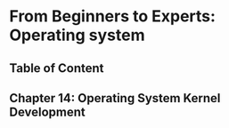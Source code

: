 # From Beginners to Experts: Operating system
## Table of Content
## Chapter 14: Operating System Kernel Development
